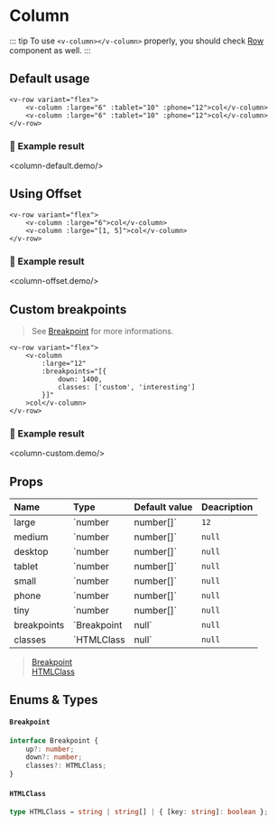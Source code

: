 # Column

::: tip
To use `<v-column></v-column>` properly, you should check [Row](/layout/row) component as well.
:::


## Default usage

```vue{2-3}
<v-row variant="flex">
    <v-column :large="6" :tablet="10" :phone="12">col</v-column>
    <v-column :large="6" :tablet="10" :phone="12">col</v-column>
</v-row>
```

### :robot: Example result

<column-default.demo/>


## Using Offset

```vue{3}
<v-row variant="flex">
    <v-column :large="6">col</v-column>
    <v-column :large="[1, 5]">col</v-column>
</v-row>
```

### :robot: Example result

<column-offset.demo/>


## Custom breakpoints

> See [Breakpoint](#breakpoint) for more informations.

```vue{4-8}
<v-row variant="flex">
    <v-column
        :large="12"
        :breakpoints="[{
            down: 1400,
            classes: ['custom', 'interesting']
        }]"
    >col</v-column>
</v-row>
```

### :robot: Example result

<column-custom.demo/>


## Props

| Name    | Type                   | Default value     | Deacription                                     |
|:--------|:-----------------------|:------------------|:------------------------------------------------|
| large       | `number | number[]`    | `12`          | for every breakpoint                            |
| medium      | `number | number[]`    | `null`        | 1501px - 1800px                                 |
| desktop     | `number | number[]`    | `null`        | 1201px - 1500px                                 |
| tablet      | `number | number[]`    | `null`        | 901px - 1200px                                  |
| small       | `number | number[]`    | `null`        | 601px - 900px                                   |
| phone       | `number | number[]`    | `null`        | 461px - 600px                                   |
| tiny        | `number | number[]`    | `null`        | 0px - 460px                                     |
| breakpoints | `Breakpoint | null`    | `null`        | when you need a custom breakpoint               |
| classes     | `HTMLClass | null`     | `null`        | read more at [@Prop() classes;](/props/classes) |

> [Breakpoint](#breakpoint) <Badge text="interface" type="error"/> <br/>
> [HTMLClass](#htmlclass) <Badge text="type" type="warning"/> <br/>


## Enums & Types

#### `Breakpoint`

```typescript
interface Breakpoint {
    up?: number;
    down?: number;
    classes?: HTMLClass;
}
```

#### `HTMLClass`

```typescript
type HTMLClass = string | string[] | { [key: string]: boolean };
```
